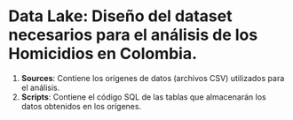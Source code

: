 # Data Lake: Diseño del dataset necesarios para el análisis de los Homicidios en Colombia.

1. **Sources**: Contiene los orígenes de datos (archivos CSV) utilizados para el análisis.
2. **Scripts**: Contiene el código SQL de las tablas que almacenarán los datos obtenidos en los orígenes.

